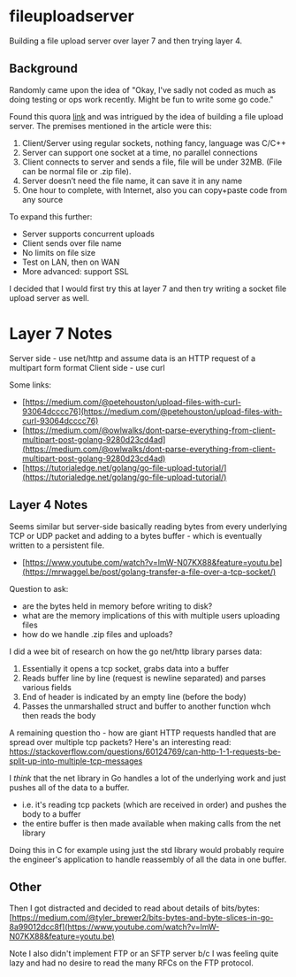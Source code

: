# fileuploadserver
Building a file upload server over layer 7 and then trying layer 4.

## Background

Randomly came upon the idea of "Okay, I've sadly not coded as much as doing testing or ops work recently. Might be fun to write some go code."

Found this quora [link](https://www.quora.com/What-are-some-beginner-network-programming-project-ideas) and was intrigued by the idea of building a file upload server. The premises mentioned in the article were this:

1. Client/Server using regular sockets, nothing fancy, language was C/C++
2. Server can support one socket at a time, no parallel connections
3. Client connects to server and sends a file, file will be under 32MB. (File can be normal file or .zip file).
4. Server doesn’t need the file name, it can save it in any name
5. One hour to complete, with Internet, also you can copy+paste code from any source

To expand this further:
- Server supports concurrent uploads
- Client sends over file name
- No limits on file size
- Test on LAN, then on WAN
- More advanced: support SSL

I decided that I would first try this at layer 7 and then try writing a socket file upload server as well.

# Layer 7 Notes

Server side - use net/http and assume data is an HTTP request of a multipart form format
Client side - use curl

Some links:
- [https://medium.com/@petehouston/upload-files-with-curl-93064dcccc76](https://medium.com/@petehouston/upload-files-with-curl-93064dcccc76)
- [https://medium.com/@owlwalks/dont-parse-everything-from-client-multipart-post-golang-9280d23cd4ad](https://medium.com/@owlwalks/dont-parse-everything-from-client-multipart-post-golang-9280d23cd4ad)
- [https://tutorialedge.net/golang/go-file-upload-tutorial/](https://tutorialedge.net/golang/go-file-upload-tutorial/)

## Layer 4 Notes

Seems similar but server-side basically reading bytes from every underlying TCP or UDP packet and adding to a bytes buffer - which is eventually written to a persistent file.
- [https://www.youtube.com/watch?v=lmW-N07KX88&feature=youtu.be](https://mrwaggel.be/post/golang-transfer-a-file-over-a-tcp-socket/)

Question to ask:
- are the bytes held in memory before writing to disk?
- what are the memory implications of this with multiple users uploading files
- how do we handle .zip files and uploads?

I did a wee bit of research on how the go net/http library parses data:

1. Essentially it opens a tcp socket, grabs data into a buffer
2. Reads buffer line by line (request is newline separated) and parses various fields
3. End of header is indicated by an empty line (before the body)
4. Passes the unmarshalled struct and buffer to another function whch then reads the body

A remaining question tho - how are giant HTTP requests handled that are spread over multiple tcp packets? Here's an interesting read:
https://stackoverflow.com/questions/60124769/can-http-1-1-requests-be-split-up-into-multiple-tcp-messages

I _think_ that the net library in Go handles a lot of the underlying work and just pushes all of the data to a buffer.
- i.e. it's reading tcp packets (which are received in order) and pushes the body to a buffer
- the entire buffer is then made available when making calls from the net library

Doing this in C for example using just the std library would probably require the engineer's application to handle reassembly of all the data in one buffer. 

## Other

Then I got distracted and decided to read about details of bits/bytes:
[https://medium.com/@tyler_brewer2/bits-bytes-and-byte-slices-in-go-8a99012dcc8f](https://www.youtube.com/watch?v=lmW-N07KX88&feature=youtu.be)

Note I also didn't implement FTP or an SFTP server b/c I was feeling quite lazy and had no desire to read the many RFCs on the FTP protocol.
